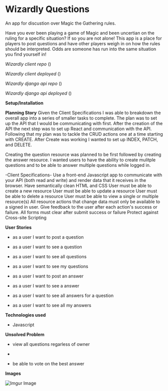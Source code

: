 # Wizardly Questions

An app for discustion over Magic the Gathering rules. 

Have you ever been playing a game of Magic and been uncertian on the ruling for a specific situation? If so you are not alone! This app is a place for players to post questions and have other players weigh in on how the rules should be interpreted. Odds are someone has run into the same situation you find yourself in!

*Wizardly client repo*
()

*Wizardly client deployed*
()

*Wizardly django api repo*
() 

*Wizardly django api deployed*
() 

**Setup/Installation**

**Planning Story**
Given the Client Specifications I was able to breakdown the overall app into a series of smaller tasks to complete. The plan was to set up the API that I would be communicating with first. After the creation of the API the next step was to set up React and communication with the API. Following that my plan was to tackle the CRUD actions one at a time starting with CREATE. After Create was working I wanted to set up INDEX, PATCH, and DELETE.

Creating the question resource was planned to be first followed by creating the answer resource. I wanted users to have the ability to create mulitple questions and to be able to answer multiple questions while logged in.

-Client Specifications-
Use a front-end Javascript app to communicate with your API (both read and write) and render data that it receives in the browser.
Have semantically clean HTML and CSS
User must be able to create a new resource
User must be able to update a resource
User must be able to delete a resource
User must be able to view a single or multiple resource(s)
All resource actions that change data must only be available to a signed in user.
Give feedback to the user after each action's success or failure.
All forms must clear after submit success or failure
Protect against Cross-site Scripting

**User Stories**
- as a user I want to post a question 

- as a user I want to see a question 

- as a user I want to see all questions 

- as a user I want to see my questions 

- as a user I want to post an answer

- as a user I want to see a answer

- as a user I want to see all answers for a question 

- as a user I want to see all my answers 

**Technologies used**
- Javascript

**Unsolved Problem**
- view all questions regarless of owner

-  

- be able to vote on the best answer  

**Images**

![Imgur Image](https://imgur.com/njF7o74.jpg)
